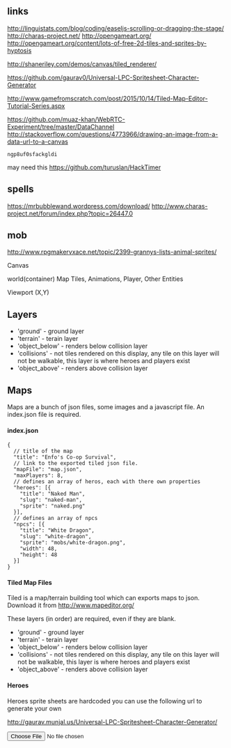 ## links
http://linguistats.com/blog/coding/easeljs-scrolling-or-dragging-the-stage/
http://charas-project.net/
http://opengameart.org/
    http://opengameart.org/content/lots-of-free-2d-tiles-and-sprites-by-hyptosis

http://shaneriley.com/demos/canvas/tiled_renderer/

https://github.com/gaurav0/Universal-LPC-Spritesheet-Character-Generator

http://www.gamefromscratch.com/post/2015/10/14/Tiled-Map-Editor-Tutorial-Series.aspx


https://github.com/muaz-khan/WebRTC-Experiment/tree/master/DataChannel
http://stackoverflow.com/questions/4773966/drawing-an-image-from-a-data-url-to-a-canvas

```
ngp8uf0sfackgldi
```

may need this
https://github.com/turuslan/HackTimer

## spells
https://mrbubblewand.wordpress.com/download/
http://www.charas-project.net/forum/index.php?topic=26447.0


## mob

http://www.rpgmakervxace.net/topic/2399-grannys-lists-animal-sprites/

Canvas

world(container)
  Map Tiles, Animations, Player, Other Entities
  
Viewport (X,Y)

## Layers

 - 'ground' - ground layer
 - 'terrain' - terain layer
 - 'object_below' - renders below collision layer
 - 'collisions' - not tiles rendered on this display, any tile on this layer will not be walkable, this layer is where heroes and players exist
 - 'object_above' - renders above collision layer
 
 
## Maps

Maps are a bunch of json files, some images and a javascript file. An index.json file is required.

#### index.json

```
{
  // title of the map
  "title": "Enfo's Co-op Survival",
  // link to the exported tiled json file.
  "mapFile": "map.json",
  "maxPlayers": 8,
  // defines an array of heros, each with there own properties
  "heroes": [{
    "title": "Naked Man",
    "slug": "naked-man",
    "sprite": "naked.png"
  }],
  // defines an array of npcs
  "npcs": [{
    "title": "White Dragon",
    "slug": "white-dragon",
    "sprite": "mobs/white-dragon.png",
    "width": 48,
    "height": 48
  }]
}
```
#### Tiled Map Files

Tiled is a map/terrain building tool which can exports maps to json. Download it from http://www.mapeditor.org/

These layers (in order) are required, even if they are blank.

 - 'ground' - ground layer
 - 'terrain' - terain layer
 - 'object_below' - renders below collision layer
 - 'collisions' - not tiles rendered on this display, any tile on this layer will not be walkable, this layer is where heroes and players exist
 - 'object_above' - renders above collision layer

  
#### Heroes
  
Heroes sprite sheets are hardcoded you can use the following url to generate your own

http://gaurav.munjal.us/Universal-LPC-Spritesheet-Character-Generator/
 



<input type="file" name="file_input[]" id="file_input" webkitdirectory="">
